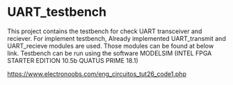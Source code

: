 # UART_testbench 
This project contains the testbench for check UART transceiver and reciever. For implement testbench, Already implemented UART_transmit and UART_recieve modules are used. Those modules can be found at below link. Testbench can be run using the software MODELSIM (INTEL FPGA STARTER EDITION 10.5b QUATUS PRIME 18.1)

https://www.electronoobs.com/eng_circuitos_tut26_code1.php
